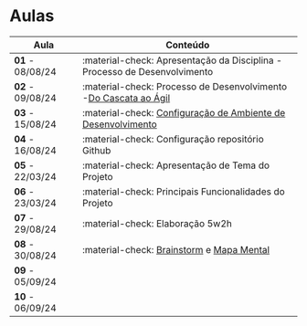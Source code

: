 # Aulas

| Aula                         | Conteúdo                                                                                             |
| ---------------------------- | ----------------------------------------------------------------------------------------------------- |
| __01__ - 08/08/24    | :material-check: Apresentação da Disciplina - Processo de Desenvolvimento                           |
| __02__ - 09/08/24     | :material-check: Processo de Desenvolvimento -[Do Cascata ao Ágil](../assets/Aulas/CascataAoAgil.docx) |
| __03__ - 15/08/24     | :material-check:     [Configuração de Ambiente de Desenvolvimento](https://liveestacio-my.sharepoint.com/:w:/g/personal/00661711722_professores_ibmec_edu_br/EU2fCcJwgTFLvWNyOSUtNWABAykAdvtuiY2eOTitau10zA?e=NyuXZm)                                    |
| __04__ - 16/08/24     | :material-check: Configuração repositório Github                                                   |
| __05__ - 22/03/24     | :material-check: Apresentação de Tema do Projeto                                                    |
| __06__ - 23/03/24     | :material-check: Principais Funcionalidades do Projeto            |
| __07__ - 29/08/24     | :material-check: Elaboração 5w2h                                  |
| __08__ - 30/08/24     | :material-check: [Brainstorm](../assets/Aulas/O%20processo%20de brainstorm.pdf) e [Mapa Mental](../assets/Aulas/Mapa%20Mental.pdf)                         |
| __09__ - 05/09/24     |                                                                                                       |
| __10__ - 06/09/24     |                                                                                                       |

